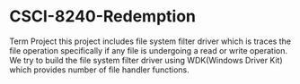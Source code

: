 # CSCI-8240-Redemption
Term Project
this project includes file system filter driver which is traces the file operation specifically if any file is undergoing a read or write operation.
We try to build the file system filter driver using WDK(Windows Driver Kit) which provides number of file handler functions.
